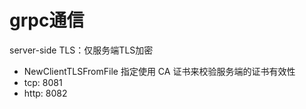 # grpc通信

server-side TLS：仅服务端TLS加密

- NewClientTLSFromFile 指定使用 CA 证书来校验服务端的证书有效性
- tcp: 8081
- http: 8082
